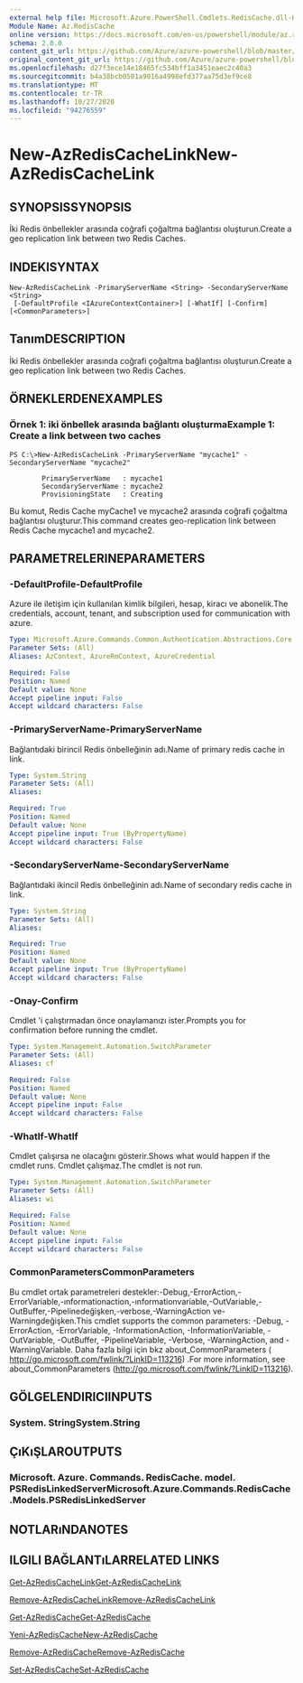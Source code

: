 ```yaml
---
external help file: Microsoft.Azure.PowerShell.Cmdlets.RedisCache.dll-Help.xml
Module Name: Az.RedisCache
online version: https://docs.microsoft.com/en-us/powershell/module/az.rediscache/new-azrediscachelink
schema: 2.0.0
content_git_url: https://github.com/Azure/azure-powershell/blob/master/src/RedisCache/RedisCache/help/New-AzRedisCacheLink.md
original_content_git_url: https://github.com/Azure/azure-powershell/blob/master/src/RedisCache/RedisCache/help/New-AzRedisCacheLink.md
ms.openlocfilehash: d27f3ece14e18465fc534bff1a3451eaec2c40a3
ms.sourcegitcommit: b4a38bcb0501a9016a4998efd377aa75d3ef9ce8
ms.translationtype: MT
ms.contentlocale: tr-TR
ms.lasthandoff: 10/27/2020
ms.locfileid: "94276559"
---
```

# <span data-ttu-id="127d8-101">New-AzRedisCacheLink</span><span class="sxs-lookup"><span data-stu-id="127d8-101">New-AzRedisCacheLink</span></span>

## <span data-ttu-id="127d8-102">SYNOPSIS</span><span class="sxs-lookup"><span data-stu-id="127d8-102">SYNOPSIS</span></span>
<span data-ttu-id="127d8-103">İki Redis önbellekler arasında coğrafi çoğaltma bağlantısı oluşturun.</span><span class="sxs-lookup"><span data-stu-id="127d8-103">Create a geo replication link between two Redis Caches.</span></span>

## <span data-ttu-id="127d8-104">INDEKI</span><span class="sxs-lookup"><span data-stu-id="127d8-104">SYNTAX</span></span>

```
New-AzRedisCacheLink -PrimaryServerName <String> -SecondaryServerName <String>
 [-DefaultProfile <IAzureContextContainer>] [-WhatIf] [-Confirm] [<CommonParameters>]
```

## <span data-ttu-id="127d8-105">Tanım</span><span class="sxs-lookup"><span data-stu-id="127d8-105">DESCRIPTION</span></span>
<span data-ttu-id="127d8-106">İki Redis önbellekler arasında coğrafi çoğaltma bağlantısı oluşturun.</span><span class="sxs-lookup"><span data-stu-id="127d8-106">Create a geo replication link between two Redis Caches.</span></span>

## <span data-ttu-id="127d8-107">ÖRNEKLERDEN</span><span class="sxs-lookup"><span data-stu-id="127d8-107">EXAMPLES</span></span>

### <span data-ttu-id="127d8-108">Örnek 1: iki önbellek arasında bağlantı oluşturma</span><span class="sxs-lookup"><span data-stu-id="127d8-108">Example 1: Create a link between two caches</span></span>
```
PS C:\>New-AzRedisCacheLink -PrimaryServerName "mycache1" -SecondaryServerName "mycache2"

        PrimaryServerName   : mycache1
        SecondaryServerName : mycache2
        ProvisioningState   : Creating
```

<span data-ttu-id="127d8-109">Bu komut, Redis Cache myCache1 ve mycache2 arasında coğrafi çoğaltma bağlantısı oluşturur.</span><span class="sxs-lookup"><span data-stu-id="127d8-109">This command creates geo-replication link between Redis Cache mycache1 and mycache2.</span></span>

## <span data-ttu-id="127d8-110">PARAMETRELERINE</span><span class="sxs-lookup"><span data-stu-id="127d8-110">PARAMETERS</span></span>

### <span data-ttu-id="127d8-111">-DefaultProfile</span><span class="sxs-lookup"><span data-stu-id="127d8-111">-DefaultProfile</span></span>
<span data-ttu-id="127d8-112">Azure ile iletişim için kullanılan kimlik bilgileri, hesap, kiracı ve abonelik.</span><span class="sxs-lookup"><span data-stu-id="127d8-112">The credentials, account, tenant, and subscription used for communication with azure.</span></span>

```yaml
Type: Microsoft.Azure.Commands.Common.Authentication.Abstractions.Core.IAzureContextContainer
Parameter Sets: (All)
Aliases: AzContext, AzureRmContext, AzureCredential

Required: False
Position: Named
Default value: None
Accept pipeline input: False
Accept wildcard characters: False
```

### <span data-ttu-id="127d8-113">-PrimaryServerName</span><span class="sxs-lookup"><span data-stu-id="127d8-113">-PrimaryServerName</span></span>
<span data-ttu-id="127d8-114">Bağlantıdaki birincil Redis önbelleğinin adı.</span><span class="sxs-lookup"><span data-stu-id="127d8-114">Name of primary redis cache in link.</span></span>

```yaml
Type: System.String
Parameter Sets: (All)
Aliases:

Required: True
Position: Named
Default value: None
Accept pipeline input: True (ByPropertyName)
Accept wildcard characters: False
```

### <span data-ttu-id="127d8-115">-SecondaryServerName</span><span class="sxs-lookup"><span data-stu-id="127d8-115">-SecondaryServerName</span></span>
<span data-ttu-id="127d8-116">Bağlantıdaki ikincil Redis önbelleğinin adı.</span><span class="sxs-lookup"><span data-stu-id="127d8-116">Name of secondary redis cache in link.</span></span>

```yaml
Type: System.String
Parameter Sets: (All)
Aliases:

Required: True
Position: Named
Default value: None
Accept pipeline input: True (ByPropertyName)
Accept wildcard characters: False
```

### <span data-ttu-id="127d8-117">-Onay</span><span class="sxs-lookup"><span data-stu-id="127d8-117">-Confirm</span></span>
<span data-ttu-id="127d8-118">Cmdlet 'i çalıştırmadan önce onaylamanızı ister.</span><span class="sxs-lookup"><span data-stu-id="127d8-118">Prompts you for confirmation before running the cmdlet.</span></span>

```yaml
Type: System.Management.Automation.SwitchParameter
Parameter Sets: (All)
Aliases: cf

Required: False
Position: Named
Default value: None
Accept pipeline input: False
Accept wildcard characters: False
```

### <span data-ttu-id="127d8-119">-WhatIf</span><span class="sxs-lookup"><span data-stu-id="127d8-119">-WhatIf</span></span>
<span data-ttu-id="127d8-120">Cmdlet çalışırsa ne olacağını gösterir.</span><span class="sxs-lookup"><span data-stu-id="127d8-120">Shows what would happen if the cmdlet runs.</span></span>
<span data-ttu-id="127d8-121">Cmdlet çalışmaz.</span><span class="sxs-lookup"><span data-stu-id="127d8-121">The cmdlet is not run.</span></span>

```yaml
Type: System.Management.Automation.SwitchParameter
Parameter Sets: (All)
Aliases: wi

Required: False
Position: Named
Default value: None
Accept pipeline input: False
Accept wildcard characters: False
```

### <span data-ttu-id="127d8-122">CommonParameters</span><span class="sxs-lookup"><span data-stu-id="127d8-122">CommonParameters</span></span>
<span data-ttu-id="127d8-123">Bu cmdlet ortak parametreleri destekler:-Debug,-ErrorAction,-ErrorVariable,-ınformationaction,-ınformationvariable,-OutVariable,-OutBuffer,-Pipelinedeğişken,-verbose,-WarningAction ve-Warningdeğişken.</span><span class="sxs-lookup"><span data-stu-id="127d8-123">This cmdlet supports the common parameters: -Debug, -ErrorAction, -ErrorVariable, -InformationAction, -InformationVariable, -OutVariable, -OutBuffer, -PipelineVariable, -Verbose, -WarningAction, and -WarningVariable.</span></span> <span data-ttu-id="127d8-124">Daha fazla bilgi için bkz about_CommonParameters ( http://go.microsoft.com/fwlink/?LinkID=113216) .</span><span class="sxs-lookup"><span data-stu-id="127d8-124">For more information, see about_CommonParameters (http://go.microsoft.com/fwlink/?LinkID=113216).</span></span>

## <span data-ttu-id="127d8-125">GÖLGELENDIRICI</span><span class="sxs-lookup"><span data-stu-id="127d8-125">INPUTS</span></span>

### <span data-ttu-id="127d8-126">System. String</span><span class="sxs-lookup"><span data-stu-id="127d8-126">System.String</span></span>

## <span data-ttu-id="127d8-127">ÇıKıŞLAR</span><span class="sxs-lookup"><span data-stu-id="127d8-127">OUTPUTS</span></span>

### <span data-ttu-id="127d8-128">Microsoft. Azure. Commands. RedisCache. model. PSRedisLinkedServer</span><span class="sxs-lookup"><span data-stu-id="127d8-128">Microsoft.Azure.Commands.RedisCache.Models.PSRedisLinkedServer</span></span>

## <span data-ttu-id="127d8-129">NOTLARıNDA</span><span class="sxs-lookup"><span data-stu-id="127d8-129">NOTES</span></span>

## <span data-ttu-id="127d8-130">ILGILI BAĞLANTıLAR</span><span class="sxs-lookup"><span data-stu-id="127d8-130">RELATED LINKS</span></span>

[<span data-ttu-id="127d8-131">Get-AzRedisCacheLink</span><span class="sxs-lookup"><span data-stu-id="127d8-131">Get-AzRedisCacheLink</span></span>](./Get-AzRedisCacheLink.md)

[<span data-ttu-id="127d8-132">Remove-AzRedisCacheLink</span><span class="sxs-lookup"><span data-stu-id="127d8-132">Remove-AzRedisCacheLink</span></span>](./Remove-AzRedisCacheLink.md)

[<span data-ttu-id="127d8-133">Get-AzRedisCache</span><span class="sxs-lookup"><span data-stu-id="127d8-133">Get-AzRedisCache</span></span>](./Get-AzRedisCache.md)

[<span data-ttu-id="127d8-134">Yeni-AzRedisCache</span><span class="sxs-lookup"><span data-stu-id="127d8-134">New-AzRedisCache</span></span>](./New-AzRedisCache.md)

[<span data-ttu-id="127d8-135">Remove-AzRedisCache</span><span class="sxs-lookup"><span data-stu-id="127d8-135">Remove-AzRedisCache</span></span>](./Remove-AzRedisCache.md)

[<span data-ttu-id="127d8-136">Set-AzRedisCache</span><span class="sxs-lookup"><span data-stu-id="127d8-136">Set-AzRedisCache</span></span>](./Set-AzRedisCache.md)